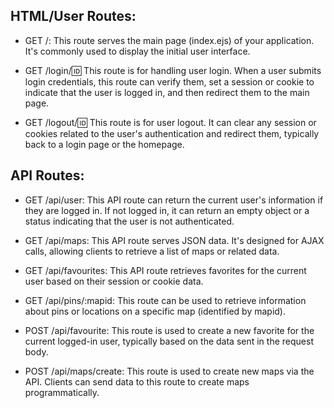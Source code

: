 ## HTML/User Routes:

* GET /: This route serves the main page (index.ejs) of your application. It's commonly used to display the initial user interface.

* GET /login/:id: This route is for handling user login. When a user submits login credentials, this route can verify them, set a session or cookie to indicate that the user is logged in, and then redirect them to the main page.

* GET /logout/:id: This route is for user logout. It can clear any session or cookies related to the user's authentication and redirect them, typically back to a login page or the homepage.

## API Routes:

* GET /api/user: This API route can return the current user's information if they are logged in. If not logged in, it can return an empty object or a status indicating that the user is not authenticated.

* GET /api/maps: This API route serves JSON data. It's designed for AJAX calls, allowing clients to retrieve a list of maps or related data.

* GET /api/favourites: This API route retrieves favorites for the current user based on their session or cookie data.

* GET /api/pins/:mapid: This route can be used to retrieve information about pins or locations on a specific map (identified by mapid).

* POST /api/favourite: This route is used to create a new favorite for the current logged-in user, typically based on the data sent in the request body.

* POST /api/maps/create: This route is used to create new maps via the API. Clients can send data to this route to create maps programmatically.

